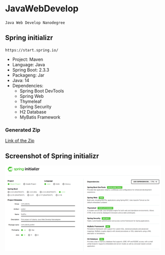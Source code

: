 # JavaWebDevelop
`Java Web Develop Nanodegree`

## Spring initializr
`https://start.spring.io/`
* Project: Maven
*  Language: Java
* Spring Boot: 2.3.3
* Packageng: Jar
* Java: 14
* Dependencies:
  * Spring Boot DevTools
  * Spring Web
   * Thymeleaf
  * Spring Security
  * H2 Database
  * MyBatis Framework 
 
 ### Generated Zip
 [Link of the Zip](https://github.com/tessaCH/JavaWebDevelop/blob/master/jwdnd.zip) 
 
## Screenshot of Spring initializr
![SpringInitializr](https://github.com/tessaCH/JavaWebDevelop/blob/master/SpringInitializr.png)
